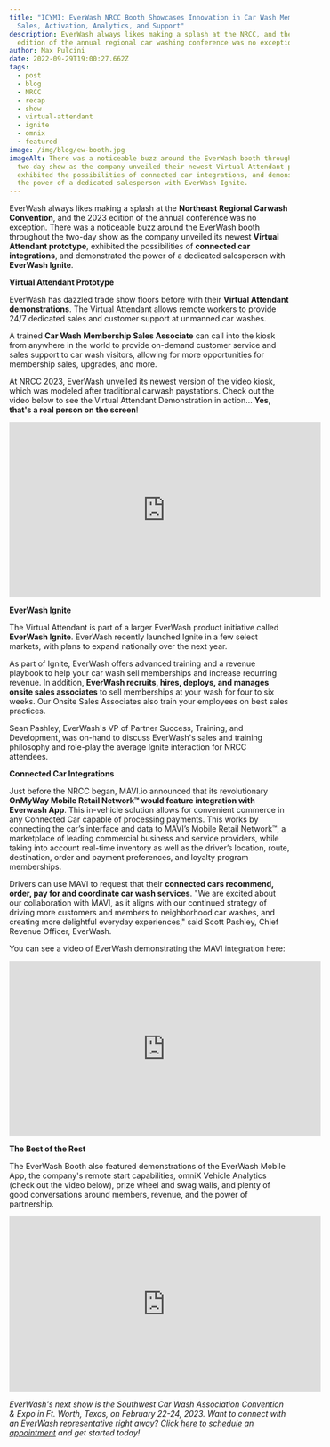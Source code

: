 ```yaml
---
title: "ICYMI: EverWash NRCC Booth Showcases Innovation in Car Wash Membership
  Sales, Activation, Analytics, and Support"
description: EverWash always likes making a splash at the NRCC, and the 2023
  edition of the annual regional car washing conference was no exception.
author: Max Pulcini
date: 2022-09-29T19:00:27.662Z
tags:
  - post
  - blog
  - NRCC
  - recap
  - show
  - virtual-attendant
  - ignite
  - omnix
  - featured
image: /img/blog/ew-booth.jpg
imageAlt: There was a noticeable buzz around the EverWash booth throughout the
  two-day show as the company unveiled their newest Virtual Attendant prototype,
  exhibited the possibilities of connected car integrations, and demonstrated
  the power of a dedicated salesperson with EverWash Ignite.
---
```

EverWash always likes making a splash at the **Northeast Regional Carwash Convention**, and the 2023 edition of the annual conference was no exception. There was a noticeable buzz around the EverWash booth throughout the two-day show as the company unveiled its newest **Virtual Attendant prototype**, exhibited the possibilities of **connected car integrations**, and demonstrated the power of a dedicated salesperson with **EverWash Ignite**.

**Virtual Attendant Prototype**

EverWash has dazzled trade show floors before with their **Virtual Attendant demonstrations**. The Virtual Attendant allows remote workers to provide 24/7 dedicated sales and customer support at unmanned car washes. 

A trained **Car Wash Membership Sales Associate** can call into the kiosk from anywhere in the world to provide on-demand customer service and sales support to car wash visitors, allowing for more opportunities for membership sales, upgrades, and more.

At NRCC 2023, EverWash unveiled its newest version of the video kiosk, which was modeled after traditional carwash paystations. Check out the video below to see the Virtual Attendant Demonstration in action… **Yes, that's a real person on the screen**!

<iframe width="560" height="315" src="https://www.youtube.com/embed/dHjNwn4ayck" title="YouTube video player" frameborder="0" allow="accelerometer; autoplay; clipboard-write; encrypted-media; gyroscope; picture-in-picture" allowfullscreen></iframe>

**EverWash Ignite**

The Virtual Attendant is part of a larger EverWash product initiative called **EverWash Ignite**. EverWash recently launched Ignite in a few select markets, with plans to expand nationally over the next year. 

As part of Ignite, EverWash offers advanced training and a revenue playbook to help your car wash sell memberships and increase recurring revenue. In addition, **EverWash recruits, hires, deploys, and manages onsite sales associates** to sell memberships at your wash for four to six weeks. Our Onsite Sales Associates also train your employees on best sales practices.

Sean Pashley, EverWash's VP of Partner Success, Training, and Development, was on-hand to discuss EverWash's sales and training philosophy and role-play the average Ignite interaction for NRCC attendees. 

**Connected Car Integrations**

Just before the NRCC began, MAVI.io announced that its revolutionary **OnMyWay Mobile Retail Network™ would feature integration with Everwash App**. This in-vehicle solution allows for convenient commerce in any Connected Car capable of processing payments. This works by connecting the car’s interface and data to MAVI’s Mobile Retail Network™, a marketplace of leading commercial business and service providers, while taking into account real-time inventory as well as the driver’s location, route, destination, order and payment preferences, and loyalty program memberships. 

Drivers can use MAVI to request that their **connected cars recommend, order, pay for and coordinate car wash services**. "We are excited about our collaboration with MAVI, as it aligns with our continued strategy of driving more customers and members to neighborhood car washes, and creating more delightful everyday experiences," said Scott Pashley, Chief Revenue Officer, EverWash.

You can see a video of EverWash demonstrating the MAVI integration here:

<iframe width="560" height="315" src="https://www.youtube.com/embed/9EGVHrFRQR4" title="YouTube video player" frameborder="0" allow="accelerometer; autoplay; clipboard-write; encrypted-media; gyroscope; picture-in-picture" allowfullscreen></iframe>

**The Best of the Rest**

The EverWash Booth also featured demonstrations of the EverWash Mobile App, the company's remote start capabilities, omniX Vehicle Analytics (check out the video below), prize wheel and swag walls, and plenty of good conversations around members, revenue, and the power of partnership.

<iframe width="560" height="315" src="https://www.youtube.com/embed/2eQRc6Xd598" title="YouTube video player" frameborder="0" allow="accelerometer; autoplay; clipboard-write; encrypted-media; gyroscope; picture-in-picture" allowfullscreen></iframe>

*EverWash's next show is the Southwest Car Wash Association Convention & Expo in Ft. Worth, Texas, on February 22-24, 2023. Want to connect with an EverWash representative right away? [Click here to schedule an appointment](https://calendly.com/everwash-sales/everwash-intro-and-wash-location-review) and get started today!*